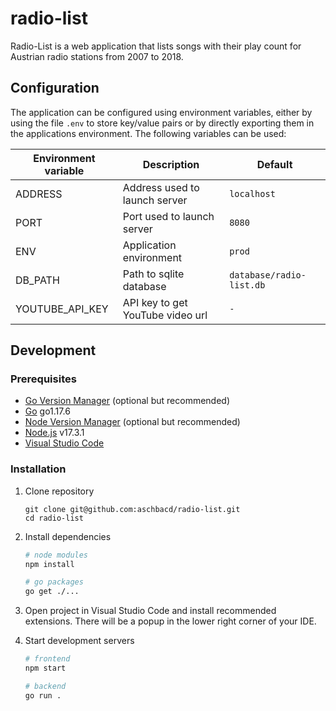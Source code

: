 # radio-list

Radio-List is a web application that lists songs with their play count for
Austrian radio stations from 2007 to 2018.

## Configuration

The application can be configured using environment variables, either by using the file `.env` to
store key/value pairs or by directly exporting them in the applications environment. The following
variables can be used:

| Environment variable | Description                      | Default                  |
| -------------------- | -------------------------------- | ------------------------ |
| ADDRESS              | Address used to launch server    | `localhost`              |
| PORT                 | Port used to launch server       | `8080`                   |
| ENV                  | Application environment          | `prod`                   |
| DB_PATH              | Path to sqlite database          | `database/radio-list.db` |
| YOUTUBE_API_KEY      | API key to get YouTube video url | `-`                      |

## Development

### Prerequisites

- [Go Version Manager](https://github.com/moovweb/gvm) (optional but recommended)
- [Go](https://go.dev) go1.17.6
- [Node Version Manager](https://github.com/nvm-sh/nvm#install--update-script) (optional but
  recommended)
- [Node.js](https://nodejs.org) v17.3.1
- [Visual Studio Code](https://code.visualstudio.com)

### Installation

1. Clone repository

   ```
   git clone git@github.com:aschbacd/radio-list.git
   cd radio-list
   ```

1. Install dependencies

   ```bash
   # node modules
   npm install

   # go packages
   go get ./...
   ```

1. Open project in Visual Studio Code and install recommended extensions. There will be a popup in
   the lower right corner of your IDE.

1. Start development servers

   ```bash
   # frontend
   npm start

   # backend
   go run .
   ```
